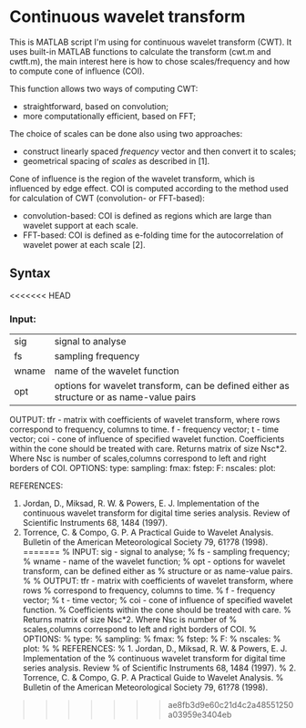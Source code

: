 # Continuous wavelet transform

This is MATLAB script I'm using for continuous wavelet transform (CWT).
It uses built-in MATLAB functions to calculate the transform (cwt.m and cwtft.m), the main interest here is how to chose scales/frequency and how to compute cone of influence (COI).

This function allows two ways of computing CWT:
- straightforward, based on convolution;
- more computationally efficient, based on FFT;

The choice of scales can be done also using two approaches:
- construct linearly spaced *frequency* vector and then convert it to scales;
- geometrical spacing of *scales* as described in [1].

Cone of influence is the region of the wavelet transform, which is influenced by edge effect. COI is computed according to the method used for calculation of CWT (convolution- or FFT-based):
- convolution-based: COI is defined as regions which are large than wavelet support at each scale.
- FFT-based: COI is defined as e-folding time for the autocorrelation of wavelet power at each scale [2].

## Syntax

<<<<<<< HEAD
### Input:

| | |
|-|-|
|sig    | signal to analyse |
|fs     | sampling frequency |
|wname  | name of the wavelet function |
|opt    | options for wavelet transform, can be defined either as structure or as name-value pairs |

OUTPUT: tfr - matrix with coefficients of wavelet transform, where rows 
              correspond to frequency, columns to time.
        f   - frequency vector;
        t   - time vector;
        coi - cone of influence of specified wavelet function.
              Coefficients within the cone should be treated with care.
              Returns matrix of size Nsc\*2. Where Nsc is number of
              scales,columns correspond to left and right borders of COI.
OPTIONS:
type:
sampling:
fmax:
fstep:
F:
nscales:
plot:

REFERENCES:
1. Jordan, D., Miksad, R. W. & Powers, E. J. Implementation of the 
   continuous wavelet transform for digital time series analysis. Review 
   of Scientific Instruments 68, 1484 (1997).
2. Torrence, C. & Compo, G. P. A Practical Guide to Wavelet Analysis. 
   Bulletin of the American Meteorological Society 79, 61?78 (1998).
=======
% INPUT: sig    - signal to analyse;
%        fs     - sampling frequency;
%        wname  - name of the wavelet function;
%        opt    - options for wavelet transform, can be defined either as
%                 structure or as name-value pairs.
% 
% OUTPUT: tfr - matrix with coefficients of wavelet transform, where rows 
%               correspond to frequency, columns to time.
%         f   - frequency vector;
%         t   - time vector;
%         coi - cone of influence of specified wavelet function.
%               Coefficients within the cone should be treated with care.
%               Returns matrix of size Nsc\*2. Where Nsc is number of
%               scales,columns correspond to left and right borders of COI.
% OPTIONS:
% type:
% sampling:
% fmax:
% fstep:
% F:
% nscales:
% plot:
%
% REFERENCES:
% 1. Jordan, D., Miksad, R. W. & Powers, E. J. Implementation of the 
%    continuous wavelet transform for digital time series analysis. Review 
%    of Scientific Instruments 68, 1484 (1997).
% 2. Torrence, C. & Compo, G. P. A Practical Guide to Wavelet Analysis. 
%    Bulletin of the American Meteorological Society 79, 61?78 (1998).
>>>>>>> ae8fb3d9e60c21d4c2a48551250a03959e3404eb
